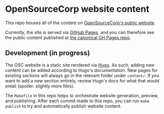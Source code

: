 OpenSourceCorp website content
==============================

This repo houses all of the content on [OpenSourceCorp's public
website](https://opensourcecorp.org).

Currently, the site is served via [GitHub
Pages](https://docs.github.com/en/pages), and you can therefore see the public
content published at [the canonical GH Pages
repo](https://github.com/opensourcecorp/opensourcecorp.github.io).

Development (in progress)
-------------------------

The OSC website is a static site rendered via [Hugo](https://gohugo.io). As
such, adding new content can be added according to Hugo's documentation. New
pages for existing sections will always go in the relevant folder under
`content/`. If you want to add a new section entirely, review Hugo's docs for
what that would entail (spoiler: slightly more files).

The `Makefile` in this repo helps to orchestrate website generation, preview,
and publishing. After each commit made to this repo, you can run `make publish`
to try and automatically publish website content.
